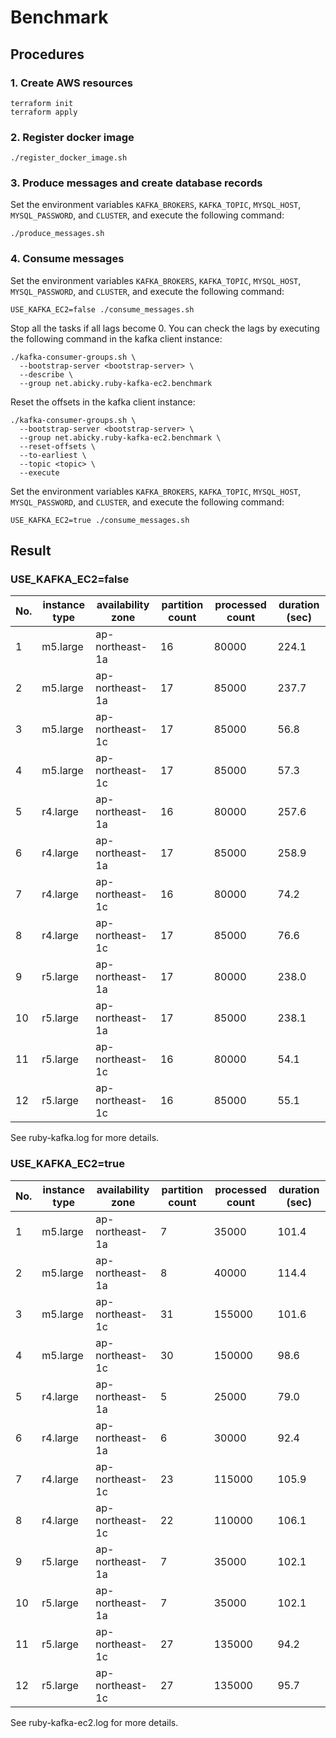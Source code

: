 # Benchmark

## Procedures

### 1. Create AWS resources

```
terraform init
terraform apply
```

### 2. Register docker image

```
./register_docker_image.sh
```

### 3. Produce messages and create database records

Set the environment variables `KAFKA_BROKERS`, `KAFKA_TOPIC`, `MYSQL_HOST`, `MYSQL_PASSWORD`, and `CLUSTER`, and execute the following command:

```
./produce_messages.sh
```

### 4. Consume messages

Set the environment variables `KAFKA_BROKERS`, `KAFKA_TOPIC`, `MYSQL_HOST`, `MYSQL_PASSWORD`, and `CLUSTER`, and execute the following command:

```
USE_KAFKA_EC2=false ./consume_messages.sh
```

Stop all the tasks if all lags become 0. You can check the lags by executing the following command in the kafka client instance:

```
./kafka-consumer-groups.sh \
  --bootstrap-server <bootstrap-server> \
  --describe \
  --group net.abicky.ruby-kafka-ec2.benchmark
```

Reset the offsets in the kafka client instance:

```
./kafka-consumer-groups.sh \
  --bootstrap-server <bootstrap-server> \
  --group net.abicky.ruby-kafka-ec2.benchmark \
  --reset-offsets \
  --to-earliest \
  --topic <topic> \
  --execute
```

Set the environment variables `KAFKA_BROKERS`, `KAFKA_TOPIC`, `MYSQL_HOST`, `MYSQL_PASSWORD`, and `CLUSTER`, and execute the following command:

```
USE_KAFKA_EC2=true ./consume_messages.sh
```

## Result

### USE_KAFKA_EC2=false

No. | instance type | availability zone | partition count | processed count | duration (sec)
----|---------------|-------------------|-----------------|-----------------|-----------
1 | m5.large | ap-northeast-1a | 16 | 80000 | 224.1
2 | m5.large | ap-northeast-1a | 17 | 85000 | 237.7
3 | m5.large | ap-northeast-1c | 17 | 85000 | 56.8
4 | m5.large | ap-northeast-1c | 17 | 85000 | 57.3
5 | r4.large | ap-northeast-1a | 16 | 80000 | 257.6
6 | r4.large | ap-northeast-1a | 17 | 85000 | 258.9
7 | r4.large | ap-northeast-1c | 16 | 80000 | 74.2
8 | r4.large | ap-northeast-1c | 17 | 85000 | 76.6
9 | r5.large | ap-northeast-1a | 17 | 80000 | 238.0
10 | r5.large | ap-northeast-1a | 17 | 85000 | 238.1
11 | r5.large | ap-northeast-1c | 16 | 80000 | 54.1
12 | r5.large | ap-northeast-1c | 16 | 85000 | 55.1

See ruby-kafka.log for more details.

### USE_KAFKA_EC2=true

No. | instance type | availability zone | partition count | processed count | duration (sec)
----|---------------|-------------------|-----------------|-----------------|-----------
1 | m5.large | ap-northeast-1a | 7 | 35000 | 101.4
2 | m5.large | ap-northeast-1a | 8 | 40000 | 114.4
3 | m5.large | ap-northeast-1c | 31 | 155000 | 101.6
4 | m5.large | ap-northeast-1c | 30 | 150000 | 98.6
5 | r4.large | ap-northeast-1a | 5 | 25000 | 79.0
6 | r4.large | ap-northeast-1a | 6 | 30000 | 92.4
7 | r4.large | ap-northeast-1c | 23 | 115000 | 105.9
8 | r4.large | ap-northeast-1c | 22 | 110000 | 106.1
9 | r5.large | ap-northeast-1a | 7 | 35000 | 102.1
10 | r5.large | ap-northeast-1a | 7 | 35000 | 102.1
11 | r5.large | ap-northeast-1c | 27 | 135000 | 94.2
12 | r5.large | ap-northeast-1c | 27 | 135000 | 95.7

See ruby-kafka-ec2.log for more details.
